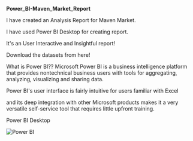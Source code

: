 **Power_BI-Maven_Market_Report**

I have created an Analysis Report for Maven Market.

I have used Power BI Desktop for creating report.

It's an User Interactive and Insightful report!

Download the datasets from here!

What is Power BI??
Microsoft Power BI is a business intelligence platform that provides nontechnical business users with tools for aggregating, analyzing, visualizing and sharing data.

Power BI's user interface is fairly intuitive for users familiar with Excel

and its deep integration with other Microsoft products makes it a very versatile self-service tool that requires little upfront training.

Power BI Desktop


![Power BI](https://user-images.githubusercontent.com/86829041/164967213-83634013-172c-4d82-ba17-dc334c6a2b4a.PNG)
